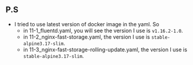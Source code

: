 ## P.S
- I tried to use latest version of docker image in the yaml. So
  - in 11-1_fluentd.yaml, you will see the version I use is `v1.16.2-1.0`.
  - in 11-2_nginx-fast-storage.yaml, the version I use is `stable-alpine3.17-slim`.
  - in 11-3_nginx-fast-storage-rolling-update.yaml, the version I use is `stable-alpine3.17-slim`.

